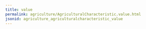 ```yaml
---
title: value
permalink: agriculture/AgriculturalCharacteristic.value.html
jsonid: agriculture_agriculturalcharacteristic_value
---
```


